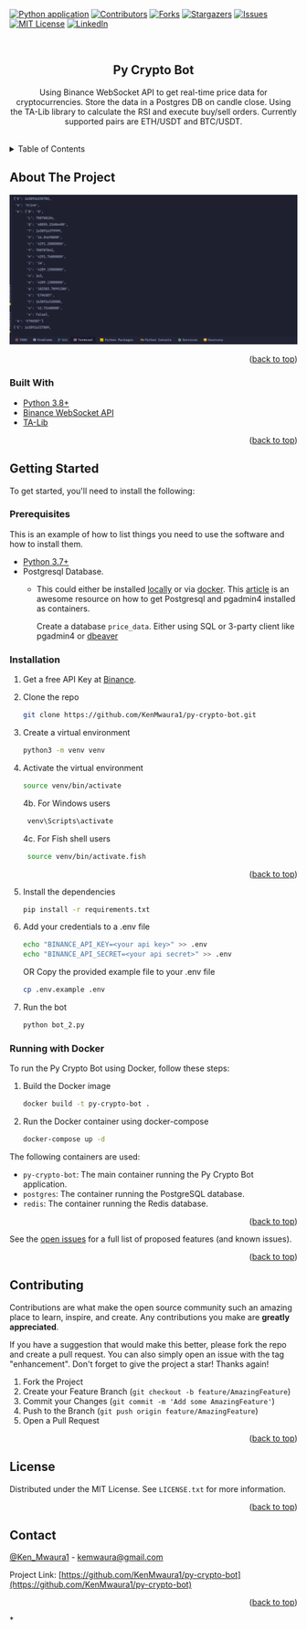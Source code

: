 
[![Python application](https://github.com/KenMwaura1/py-crypto-bot/actions/workflows/python-app.yml/badge.svg)](https://github.com/KenMwaura1/py-crypto-bot/actions/workflows/python-app.yml)
[![Contributors][contributors-shield]][contributors-url]
[![Forks][forks-shield]][forks-url]
[![Stargazers][stars-shield]][stars-url]
[![Issues][issues-shield]][issues-url]
[![MIT License][license-shield]][license-url]
[![LinkedIn][linkedin-shield]][linkedin-url]

<!-- PROJECT LOGO -->
<br />

<h2 align="center">Py Crypto Bot</h2>

  <p align="center">
      Using Binance WebSocket API to get real-time price data for cryptocurrencies. Store the data in a Postgres DB on candle close. Using the TA-Lib library to calculate the RSI and execute buy/sell orders.
      Currently supported pairs are ETH/USDT and BTC/USDT.
      <br />
      <br />
  </p>

  <!-- TABLE OF CONTENTS -->
  <details>
    <summary>Table of Contents</summary>
    <ol>
      <li>
        <a href="#about-the-project">About The Project</a>
        <ul>
          <li><a href="#built-with">Built With</a></li>
        </ul>
      </li>
      <li>
        <a href="#getting-started">Getting Started</a>
        <ul>
          <li><a href="#prerequisites">Prerequisites</a></li>
          <li><a href="#installation">Installation</a></li>
          <li><a href="#running-with-docker">Running with Docker</a></li> <!-- Added section -->
        </ul>
      </li>
      <li><a href="#usage">Usage</a></li>
      <li><a href="#roadmap">Roadmap</a></li>
      <li><a href="#contributing">Contributing</a></li>
      <li><a href="#license">License</a></li>
      <li><a href="#contact">Contact</a></li>
      <li><a href="#acknowledgments">Acknowledgments</a></li>
    </ol>
  </details>

  <!-- ABOUT THE PROJECT -->
## About The Project

  ![Py Crypto Bot](images/2021-12-08_01-32-crypto.png)

  <!--Here's a blank template to get started: To avoid retyping too much info. Do a search and replace with your text editor for the following: `KenMwaura1`, `py-crypto-bot`, `Ken_Mwaura1`, `kennedy-mwaura`, `kemwaura`, `gmail.com`, `py-crypo-bot`, -->

  <p align="right">(<a href="#top">back to top</a>)</p>

### Built With

  * [Python 3.8+](https://www.python.org/downloads/)
  * [Binance WebSocket API](https://github.com/binance/binance-spot-api-docs/blob/master/web-socket-streams.md#klinecandlestick-streams)
  * [TA-Lib](https://mrjbq7.github.io/ta-lib/)

  <p align="right">(<a href="#top">back to top</a>)</p>

  <!-- GETTING STARTED -->
## Getting Started

  To get started, you'll need to install the following:

### Prerequisites

  This is an example of how to list things you need to use the software and how to install them.

  * [Python 3.7+](https://www.python.org/downloads/)
  * Postgresql Database.
    * This could either be installed [locally](https://www.postgresql.org/) or via  [docker](https://www.docker.com/).
        This [article](https://blog.crunchydata.com/blog/easy-postgresql-12-and-pgadmin-4-setup-with-docker) is an awesome resource on how to get Postgresql and pgadmin4  installed as containers.

      Create a database `price_data`. Either using SQL or 3-party client like pgadmin4 or [dbeaver](https://dbeaver.io/)

### Installation

  1. Get a free API Key at [Binance](https://www.binance.com).
  2. Clone the repo

     ```sh
     git clone https://github.com/KenMwaura1/py-crypto-bot.git
     ```

  3. Create a virtual environment

     ```sh
     python3 -m venv venv
     ```

  4. Activate the virtual environment

     ```sh
     source venv/bin/activate
     ```

      4b. For Windows users

     ```sh
      venv\Scripts\activate
     ```

     4c. For Fish shell users

     ```sh
      source venv/bin/activate.fish
      ```

  <p align="right">(<a href="#top">back to top</a>)</p>

5. Install the dependencies

   ```sh
   pip install -r requirements.txt
   ```

6. Add your credentials to a .env file

   ```sh
   echo "BINANCE_API_KEY=<your api key>" >> .env
   echo "BINANCE_API_SECRET=<your api secret>" >> .env
   ```

   OR
   Copy the provided example file to your .env file

   ```sh
   cp .env.example .env
   ```

7. Run the bot

   ```sh
   python bot_2.py
   ```

### Running with Docker

  To run the Py Crypto Bot using Docker, follow these steps:

  1. Build the Docker image

     ```sh
     docker build -t py-crypto-bot .
     ```

  2. Run the Docker container using docker-compose

     ```sh
     docker-compose up -d
     ```

  The following containers are used:

  - `py-crypto-bot`: The main container running the Py Crypto Bot application.
  - `postgres`: The container running the PostgreSQL database.
  - `redis`: The container running the Redis database.

<p align="right">(<a href="#top">back to top</a>)</p>

See the [open issues](https://github.com/KenMwaura1/py-crypto-bot/issues) for a full list of proposed features (and known issues).

<p align="right">(<a href="#top">back to top</a>)</p>

<!-- CONTRIBUTING -->
## Contributing

Contributions are what make the open source community such an amazing place to learn, inspire, and create. Any contributions you make are **greatly appreciated**.

If you have a suggestion that would make this better, please fork the repo and create a pull request. You can also simply open an issue with the tag "enhancement".
Don't forget to give the project a star! Thanks again!

1. Fork the Project
2. Create your Feature Branch (`git checkout -b feature/AmazingFeature`)
3. Commit your Changes (`git commit -m 'Add some AmazingFeature'`)
4. Push to the Branch (`git push origin feature/AmazingFeature`)
5. Open a Pull Request

<p align="right">(<a href="#top">back to top</a>)</p>

<!-- LICENSE.txt -->
## License

Distributed under the MIT License. See `LICENSE.txt` for more information.

<p align="right">(<a href="#top">back to top</a>)</p>

<!-- CONTACT -->
## Contact

 [@Ken_Mwaura1](https://twitter.com/Ken_Mwaura1) - <kemwaura@gmail.com>

Project Link: [https://github.com/KenMwaura1/py-crypto-bot](https://github.com/KenMwaura1/py-crypto-bot)

<p align="right">(<a href="#top">back to top</a>)</p>

<!-- MARKDOWN LINKS & IMAGES -->
<!-- https://www.markdownguide.org/basic-syntax/#reference-style-links -->
[contributors-shield]: https://img.shields.io/github/contributors/KenMwaura1/py-crypto-bot.svg?style=for-the-badge
[contributors-url]: https://github.com/KenMwaura1/py-crypto-bot/graphs/contributors
[forks-shield]: https://img.shields.io/github/forks/KenMwaura1/py-crypto-bot.svg?style=for-the-badge
[forks-url]: https://github.com/KenMwaura1/py-crypto-bot/network/members
[stars-shield]: https://img.shields.io/github/stars/KenMwaura1/py-crypto-bot.svg?style=for-the-badge
[stars-url]: https://github.com/KenMwaura1/py-crypto-bot/stargazers
[issues-shield]: https://img.shields.io/github/issues/KenMwaura1/py-crypto-bot.svg?style=for-the-badge
[issues-url]: https://github.com/KenMwaura1/py-crypto-bot/issues
[license-shield]: https://img.shields.io/github/license/KenMwaura1/py-crypto-bot.svg?style=for-the-badge
[license-url]: https://github.com/KenMwaura1/py-crypto-bot/blob/master/LICENSE.txt
[linkedin-shield]: https://img.shields.io/badge/-LinkedIn-black.svg?style=for-the-badge&logo=linkedin&colorB=555
[linkedin-url]: https://linkedin.com/in/kennedy-mwaura/
*